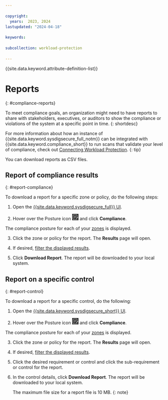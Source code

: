 ```yaml
---

copyright:
  years:  2023, 2024
lastupdated: "2024-04-18"

keywords:

subcollection: workload-protection

---
```


{{site.data.keyword.attribute-definition-list}}

# Reports
{: #compliance-reports}

To meet compliance goals, an organization might need to have reports to share with stakeholders, executives, or auditors to show the compliance or violations of the system at a specific point in time.
{: shortdesc}

For more information about how an instance of {{site.data.keyword.sysdigsecure_full_notm}} can be integrated with {{site.data.keyword.compliance_short}} to run scans that validate your level of compliance, check out [Connecting Workload Protection](/docs/security-compliance?topic=security-compliance-setup-workload-protection).
{: tip}

You can download reports as CSV files.

## Report of compliance results
{: #report-compliance}

To download a report for a specific zone or policy, do the following steps:

1. Open the [{{site.data.keyword.sysdigsecure_full}} UI](/docs/workload-protection?topic=workload-protection-launch).

2. Hover over the Posture icon ![Posture icon](/images/posture.png "Posture") and click **Compliance**.

The compliance posture for each of your [zones](/docs/workload-protection?topic=workload-protection-posture-zones) is displayed.

3. Click the zone or policy for the report. The **Results** page will open.

4. If desired, [filter the displayed results](/docs/workload-protection?topic=workload-protection-compliance-understanding#details-filter).

5. Click **Download Report**. The report will be downloaded to your local system.

## Report on a specific control
{: #report-control}

To download a report for a specific control, do the following:

1. Open the [{{site.data.keyword.sysdigsecure_short}} UI](/docs/workload-protection?topic=workload-protection-launch).

2. Hover over the Posture icon ![Posture icon](/images/posture.png "Posture") and click  **Compliance**.

The compliance posture for each of your [zones](/docs/workload-protection?topic=workload-protection-posture-zones) is displayed.

3. Click the zone or policy for the report. The **Results** page will open.

4. If desired, [filter the displayed results](/docs/workload-protection?topic=workload-protection-compliance-understanding#details-filter).

5. Click the desired requirement or control and click the sub-requirement or control for the report.

6. In the control details, click **Download Report**. The report will be downloaded to your local system.

   The maximum file size for a report file is 10 MB.
   {: note}

